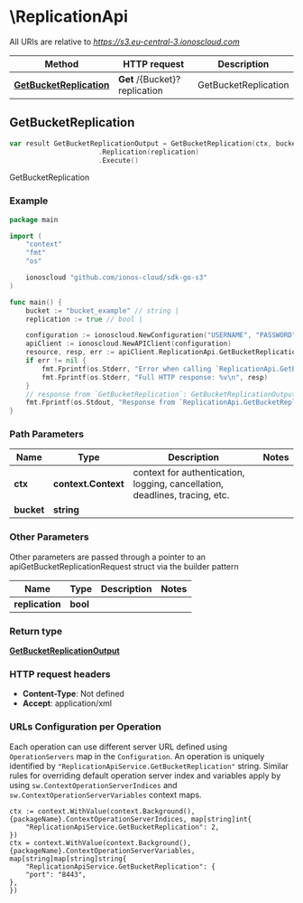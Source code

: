# \ReplicationApi

All URIs are relative to *https://s3.eu-central-3.ionoscloud.com*

|Method | HTTP request | Description|
|------------- | ------------- | -------------|
|[**GetBucketReplication**](ReplicationApi.md#GetBucketReplication) | **Get** /{Bucket}?replication | GetBucketReplication|



## GetBucketReplication

```go
var result GetBucketReplicationOutput = GetBucketReplication(ctx, bucket)
                      .Replication(replication)
                      .Execute()
```

GetBucketReplication



### Example

```go
package main

import (
    "context"
    "fmt"
    "os"

    ionoscloud "github.com/ionos-cloud/sdk-go-s3"
)

func main() {
    bucket := "bucket_example" // string | 
    replication := true // bool | 

    configuration := ionoscloud.NewConfiguration("USERNAME", "PASSWORD", "TOKEN", "HOST_URL")
    apiClient := ionoscloud.NewAPIClient(configuration)
    resource, resp, err := apiClient.ReplicationApi.GetBucketReplication(context.Background(), bucket).Replication(replication).Execute()
    if err != nil {
        fmt.Fprintf(os.Stderr, "Error when calling `ReplicationApi.GetBucketReplication``: %v\n", err)
        fmt.Fprintf(os.Stderr, "Full HTTP response: %v\n", resp)
    }
    // response from `GetBucketReplication`: GetBucketReplicationOutput
    fmt.Fprintf(os.Stdout, "Response from `ReplicationApi.GetBucketReplication`: %v\n", resource)
}
```

### Path Parameters


|Name | Type | Description  | Notes|
|------------- | ------------- | ------------- | -------------|
|**ctx** | **context.Context** | context for authentication, logging, cancellation, deadlines, tracing, etc.|
|**bucket** | **string** |  | |

### Other Parameters

Other parameters are passed through a pointer to an apiGetBucketReplicationRequest struct via the builder pattern


|Name | Type | Description  | Notes|
|------------- | ------------- | ------------- | -------------|
| **replication** | **bool** |  | |

### Return type

[**GetBucketReplicationOutput**](../models/GetBucketReplicationOutput.md)

### HTTP request headers

- **Content-Type**: Not defined
- **Accept**: application/xml


### URLs Configuration per Operation
Each operation can use different server URL defined using `OperationServers` map in the `Configuration`.
An operation is uniquely identified by `"ReplicationApiService.GetBucketReplication"` string.
Similar rules for overriding default operation server index and variables apply by using `sw.ContextOperationServerIndices` and `sw.ContextOperationServerVariables` context maps.

```golang
ctx := context.WithValue(context.Background(), {packageName}.ContextOperationServerIndices, map[string]int{
    "ReplicationApiService.GetBucketReplication": 2,
})
ctx = context.WithValue(context.Background(), {packageName}.ContextOperationServerVariables, map[string]map[string]string{
    "ReplicationApiService.GetBucketReplication": {
    "port": "8443",
},
})
```

